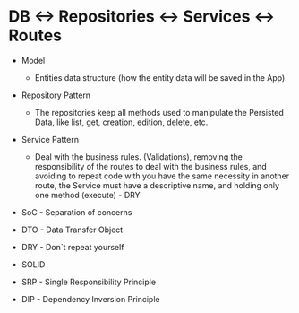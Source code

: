 # DB <-> Repositories <-> Services <-> Routes

- Model
  - Entities data structure (how the entity data will be saved in the App).
- Repository Pattern
  - The repositories keep all methods used to manipulate the Persisted Data, like list, get, creation, edition, delete,
    etc.
- Service Pattern

  - Deal with the business rules. (Validations), removing the responsibility of the routes to deal with the business
    rules, and avoiding to repeat code with you have the same necessity in another route, the Service must have a
    descriptive name, and holding only one method (execute) - DRY

- SoC - Separation of concerns
- DTO - Data Transfer Object
- DRY - Don`t repeat yourself

- SOLID
- SRP - Single Responsibility Principle
- DIP - Dependency Inversion Principle
